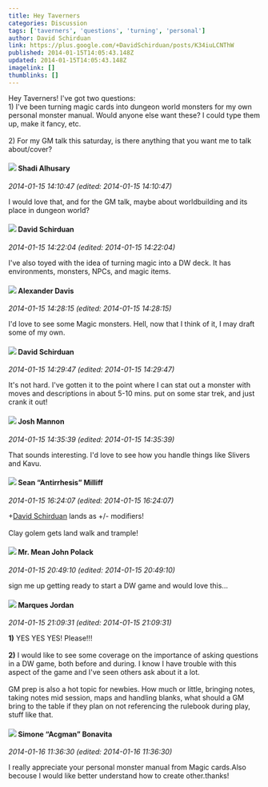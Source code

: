 ```yaml
---
title: Hey Taverners
categories: Discussion
tags: ['taverners', 'questions', 'turning', 'personal']
author: David Schirduan
link: https://plus.google.com/+DavidSchirduan/posts/K34iuLCNThW
published: 2014-01-15T14:05:43.148Z
updated: 2014-01-15T14:05:43.148Z
imagelink: []
thumblinks: []
---
```


Hey Taverners! I&#39;ve got two questions:<br />1) I&#39;ve been turning magic cards into dungeon world monsters for my own personal monster manual. Would anyone else want these? I could type them up, make it fancy, etc.<br /><br />2) For my GM talk this saturday, is there anything that you want me to talk about/cover?
<div id='comment z12qs5lyirbjznuff23qffqhblmfuz4p204'>
  <h4><img src='{{site.baseurl}}//images/avatars/103327399280421334863_photo.jpg'> Shadi Alhusary</h4>
      <p><cite>2014-01-15 14:10:47 (edited: 2014-01-15 14:10:47)</cite></p>
        <p>I would love that, and for the GM talk, maybe about worldbuilding and its place in dungeon world? </p>
</div>
        

<div id='comment z12qs5lyirbjznuff23qffqhblmfuz4p204'>
  <h4><img src='{{site.baseurl}}//images/avatars/116124411286229550721_photo.jpg'> David Schirduan</h4>
      <p><cite>2014-01-15 14:22:04 (edited: 2014-01-15 14:22:04)</cite></p>
        <p>I&#39;ve also toyed with the idea of turning magic into a DW deck. It has environments, monsters, NPCs, and magic items. </p>
</div>
        

<div id='comment z12qs5lyirbjznuff23qffqhblmfuz4p204'>
  <h4><img src='{{site.baseurl}}//images/avatars/105849233547498253815_photo.jpg'> Alexander Davis</h4>
      <p><cite>2014-01-15 14:28:15 (edited: 2014-01-15 14:28:15)</cite></p>
        <p>I&#39;d love to see some Magic monsters. Hell, now that I think of it, I may draft some of my own.</p>
</div>
        

<div id='comment z12qs5lyirbjznuff23qffqhblmfuz4p204'>
  <h4><img src='{{site.baseurl}}//images/avatars/116124411286229550721_photo.jpg'> David Schirduan</h4>
      <p><cite>2014-01-15 14:29:47 (edited: 2014-01-15 14:29:47)</cite></p>
        <p>It&#39;s not hard. I&#39;ve gotten it to the point where I can stat out a monster with moves and descriptions in about 5-10 mins. put on some star trek, and just crank it out!</p>
</div>
        

<div id='comment z12qs5lyirbjznuff23qffqhblmfuz4p204'>
  <h4><img src='{{site.baseurl}}//images/avatars/114328860087669678984_photo.jpg'> Josh Mannon</h4>
      <p><cite>2014-01-15 14:35:39 (edited: 2014-01-15 14:35:39)</cite></p>
        <p>That sounds interesting. I&#39;d love to see how you handle things like Slivers and Kavu.</p>
</div>
        

<div id='comment z12qs5lyirbjznuff23qffqhblmfuz4p204'>
  <h4><img src='{{site.baseurl}}//images/avatars/102767083144882698572_photo.jpg'> Sean “Antirrhesis” Milliff</h4>
      <p><cite>2014-01-15 16:24:07 (edited: 2014-01-15 16:24:07)</cite></p>
        <p><span class="proflinkWrapper"><span class="proflinkPrefix">+</span><a class="proflink" href="https://plus.google.com/116124411286229550721" oid="116124411286229550721">David Schirduan</a></span> lands as +/- modifiers!<br /><br />Clay golem gets land walk and trample!</p>
</div>
        

<div id='comment z12qs5lyirbjznuff23qffqhblmfuz4p204'>
  <h4><img src='{{site.baseurl}}//images/avatars/110022047881640166399_photo.jpg'> Mr. Mean John Polack</h4>
      <p><cite>2014-01-15 20:49:10 (edited: 2014-01-15 20:49:10)</cite></p>
        <p>sign me up getting ready to start a DW game and would love this...</p>
</div>
        

<div id='comment z12qs5lyirbjznuff23qffqhblmfuz4p204'>
  <h4><img src='{{site.baseurl}}//images/avatars/114124925422808188628_photo.jpg'> Marques Jordan</h4>
      <p><cite>2014-01-15 21:09:31 (edited: 2014-01-15 21:09:31)</cite></p>
        <p><b>1)</b> YES YES YES! Please!!!<br /><br /><b>2)</b> I would like to see some coverage on the importance of asking questions in a DW game, both before and during. I know I have trouble with this aspect of the game and I&#39;ve seen others ask about it a lot.<br /><br />GM prep is also a hot topic for newbies. How much or little, bringing notes, taking notes mid session, maps and handling blanks, what should a GM bring to the table if they plan on not referencing the rulebook during play, stuff like that.</p>
</div>
        

<div id='comment z12qs5lyirbjznuff23qffqhblmfuz4p204'>
  <h4><img src='{{site.baseurl}}//images/avatars/108442415661890931293_photo.jpg'> Simone “Acgman” Bonavita</h4>
      <p><cite>2014-01-16 11:36:30 (edited: 2014-01-16 11:36:30)</cite></p>
        <p>I really appreciate your personal monster manual from Magic cards.Also becouse I would like better understand how to create other.thanks!</p>
</div>
        